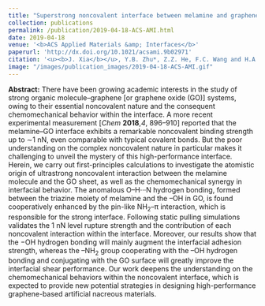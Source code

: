 ```yaml
---
title: "Superstrong noncovalent interface between melamine and graphene oxide"
collection: publications
permalink: /publication/2019-04-18-ACS-AMI.html
date: 2019-04-18
venue: '<b>ACS Applied Materials &amp; Interfaces</b>'
paperurl: 'http://dx.doi.org/10.1021/acsami.9b02971'
citation: '<u><b>J. Xia</b></u>, Y.B. Zhu*, Z.Z. He, F.C. Wang and H.A. Wu*, Superstrong noncovalent interface between melamine and graphene oxide. <i>ACS Applied Materials &amp; Interfaces</i>, 2019, 11(18): 17068–17078.'
image: "/images/publication_images/2019-04-18-ACS-AMI.gif"
---
```


**Abstract:** There have been growing academic interests in the study of strong organic molecule–graphene [or graphene oxide (GO)] systems, owing to their essential noncovalent nature and the consequent chemomechanical behavior within the interface. A more recent experimental measurement [<i>Chem</i> <b>2018</b>,<i>4</i>, 896–910] reported that the melamine–GO interface exhibits a remarkable noncovalent binding strength up to ∼1 nN, even comparable with typical covalent bonds. But the poor understanding on the complex noncovalent nature in particular makes it challenging to unveil the mystery of this high-performance interface. Herein, we carry out first-principles calculations to investigate the atomistic origin of ultrastrong noncovalent interaction between the melamine molecule and the GO sheet, as well as the chemomechanical synergy in interfacial behavior. The anomalous O–H···N hydrogen bonding, formed between the triazine moiety of melamine and the –OH in GO, is found cooperatively enhanced by the pin-like NH<sub>2</sub>–π interaction, which is responsible for the strong interface. Following static pulling simulations validates the 1 nN level rupture strength and the contribution of each noncovalent interaction within the interface. Moreover, our results show that the −OH hydrogen bonding will mainly augment the interfacial adhesion strength, whereas the –NH<sub>2</sub> group cooperating with the –OH hydrogen bonding and conjugating with the GO surface will greatly improve the interfacial shear performance. Our work deepens the understanding on the chemomechanical behaviors within the noncovalent interface, which is expected to provide new potential strategies in designing high-performance graphene-based artificial nacreous materials.
